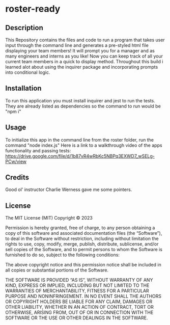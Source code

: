 # roster-ready

## Description

This Repository contains the files and code to run a program that takes user input through the command line and generates a pre-styled html file displaying your team members! It will prompt you for a manager and as many engineers and interns as you like! Now you can keep track of all your current team members in a quick to display method. Throughout this build i learned alot about using the inquirer package and incorporating prompts into conditional logic. 

## Installation
To run this application you must install inquirer and jest to run the tests. They are already listed as dependencies so the command to run would be "npm i"

## Usage
To initialize this app in the command line from the roster folder, run the command "node index.js"
Here is a link to a walkthrough video of the apps functionality and passing tests:
https://drive.google.com/file/d/1b87vR4wRbKc5NBPq3EXWD7_wSELg-PCw/view 

## Credits
Good ol' instructor Charlie Werness gave me some pointers.
## License
The MIT License (MIT)
Copyright © 2023 <copyright holders>

Permission is hereby granted, free of charge, to any person obtaining a copy of this software and associated documentation files (the “Software”), to deal in the Software without restriction, including without limitation the rights to use, copy, modify, merge, publish, distribute, sublicense, and/or sell copies of the Software, and to permit persons to whom the Software is furnished to do so, subject to the following conditions:

The above copyright notice and this permission notice shall be included in all copies or substantial portions of the Software.

THE SOFTWARE IS PROVIDED “AS IS”, WITHOUT WARRANTY OF ANY KIND, EXPRESS OR IMPLIED, INCLUDING BUT NOT LIMITED TO THE WARRANTIES OF MERCHANTABILITY, FITNESS FOR A PARTICULAR PURPOSE AND NONINFRINGEMENT. IN NO EVENT SHALL THE AUTHORS OR COPYRIGHT HOLDERS BE LIABLE FOR ANY CLAIM, DAMAGES OR OTHER LIABILITY, WHETHER IN AN ACTION OF CONTRACT, TORT OR OTHERWISE, ARISING FROM, OUT OF OR IN CONNECTION WITH THE SOFTWARE OR THE USE OR OTHER DEALINGS IN THE SOFTWARE.
